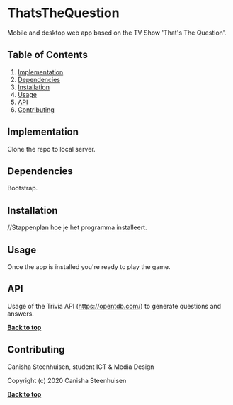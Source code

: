 # ThatsTheQuestion

Mobile and desktop web app based on the TV Show 'That's The Question'.


## Table of Contents
1. [Implementation](#implementation)
1. [Dependencies](#dependencies)
1. [Installation](#installation)
1. [Usage](#usage)
1. [API](#api)
1. [Contributing](#contributing)


## Implementation
Clone the repo to local server.

## Dependencies
Bootstrap.

## Installation
//Stappenplan hoe je het programma installeert.

## Usage
Once the app is installed you're ready to play the game.

## API
Usage of the Trivia API (https://opentdb.com/) to generate questions and answers.


**[Back to top](#table-of-contents)**

## Contributing
Canisha Steenhuisen, student ICT & Media Design


Copyright (c) 2020 Canisha Steenhuisen

**[Back to top](#table-of-contents)**
